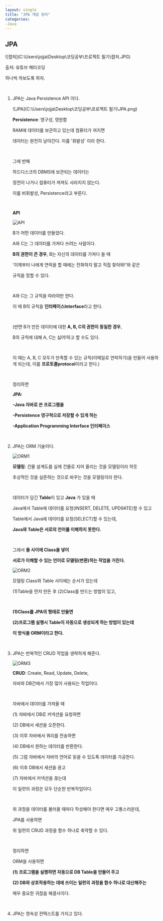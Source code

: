 ```yaml
---
layout: single
title: "JPA 개념 정리"
categories:
-Java
---
```


## JPA

![캡처](C:\Users\jojja\Desktop\코딩공부\프로젝트 필기\캡처.JPG)

출처: 유튜브 메타코딩 

[메타코딩(링크)]: https://www.youtube.com/channel/UCVrhnbfe78ODeQglXtT1Elw

하나씩 까보도록 하자.

&nbsp;

1. JPA는 Java Persistence API 이다.

   ![JPA](C:\Users\jojja\Desktop\코딩공부\프로젝트 필기\JPA.png)

   **Persistence**: 영구성, 영원함

   RAM에 데이터를 보관하고 있는데 컴퓨터가 꺼지면

   데이터는 완전히 날아간다. 이를 '휘발성' 이라 한다.

   &nbsp;

   그에 반해

   하드디스크의 DBMS에 보관되는 데이터는

   정전이 나거나 컴퓨터가 꺼져도 사라지지 않는다.

   이를 비휘발성, Persistence라고 부른다.

   &nbsp;

   **API**

   ![API](https://raw.githubusercontent.com/BackFoxx/BackFoxx.github.io/master/_image/API.png)

   B가 어떤 데이터를 만들었다.

   A와 C는 그 데이터를 가져다 쓰려는 사람이다.

   **B의 권한이 큰 경우**, B는 자신의 데이터를 가져다 쓸 때

   '이제부터 나에게 연락을 할 때에는 전화하지 말고 직접 찾아와!'와 같은

   규칙을 정할 수 있다.

   &nbsp;

   A와 C는 그 규칙을 따라야만 한다.

   이 때 B의 규칙을 **인터페이스Interface**라고 한다.

   &nbsp;

   (반면 B가 만든 데이터에 대한 **A, B, C의 권한이 동일한 경우**,

   B의 규칙에 대해 A, C는 싫어!하고 할 수도 있다.

   &nbsp;

   이 때는 A, B, C 모두가 만족할 수 있는 규칙(이메일로 연락하기)을 만들어 사용하게 되는데, 이를 **프로토콜protocol**이라고 한다.)

   &nbsp;

   정리하면

   **JPA:**

   **-Java 자바로 쓴 프로그램을**

   **-Persistence 영구적으로 저장할 수 있게 하는**

   **-Application Programming Interface 인터페이스**

   &nbsp;

2. JPA는 ORM 기술이다.

   ![ORM1](https://raw.githubusercontent.com/BackFoxx/BackFoxx.github.io/master/_image/ORM1.png)

   **모델링**: 건물 설계도를 실제 건물로 지어 올리는 것을 모델링이라 하듯

   추상적인 것을 실존하는 것으로 바꾸는 것을 모델링이라 한다.

   &nbsp;

   데이터가 담긴 **Table**이 있고 **Java** 가 있을 때

   Java에서 Table에 데이터를 요청(INSERT, DELETE, UPD9ATE)할 수 있고

   Table에서 Java에 데이터를 요청(SELECT)할 수 있는데,

   **Java와 Table은 서로의 언어를 이해하지 못한다.**

   &nbsp;

   그래서 **둘 사이에 Class을 넣어**

   **서로가 이해할 수 있는 언어로 모델링(변환)하는 작업을 거친다.**

   ![ORM2](https://raw.githubusercontent.com/BackFoxx/BackFoxx.github.io/master/_image/ORM2.png)

   모델링 Class와 Table 사이에는 순서가 있는데

   (1)Table을 먼저 만든 후 (2)Class를 만드는 방법이 있고,

   &nbsp;

   **(1)Class를 JPA의 형태로 만들면**

   **(2)프로그램 실행시 Table이 자동으로 생성되게 하는 방법이 있는데**

   **이 방식을 ORM이라고 한다.**

   &nbsp;

3. JPA는 반복적인 CRUD 작업을 생략하게 해준다.

   ![ORM3](https://raw.githubusercontent.com/BackFoxx/BackFoxx.github.io/master/_image/ORM3.png)

   **CRUD**: Create, Read, Update, Delete, 

   자바와 DB간에서 가장 많이 사용되는 작업이다.

   &nbsp;

   자바에서 데이터를 가져올 때

   (1) 자바에서 DB로 커넥션을 요청하면

   (2) DB에서 세션을 오픈한다.

   (3) 이루 자바에서 쿼리를 전송하면

   (4) DB에서 원하는 데이터를 반환한다.

   (5) 그럼 자바에서 자바의 언어로 읽을 수 있도록 데이터를 가공한다.

   (6) 이후 DB에서 세션을 끊고

   (7) 자바에서 커넥션을 끊는데

   이 일련의 과정은 모두 단순한 반복작업이다.

   &nbsp;

   위 과정을 데이터를 불러올 때마다 작성해야 한다면 매우 고통스러운데,

   JPA를 사용하면

   위 일련의 CRUD 과정을 함수 하나로 축약할 수 있다.

   &nbsp;

   정리하면 

   ORM을 사용하면

   **(1) 프로그램을 실행하면 자동으로 DB Table을 만들어 주고**

   **(2) DB와 상호작용하는 데에 쓰이는 일련의 과정을 함수 하나로 대신해주는**

   매우 중요한 귀찮음 해결사이다.

   &nbsp;

4. JPA는 영속성 컨텍스트를 가지고 있다.